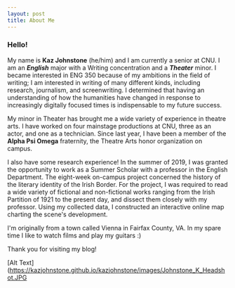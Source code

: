 ```yaml
---
layout: post
title: About Me
---
```


### Hello!

My name is **Kaz Johnstone** (he/him) and I am currently a senior at CNU. I am an **_English_** major with a Writing concentration
and a **_Theater_** minor. 
I became interested in ENG 350 because of my ambitions in the field of writing; I am interested in writing of many 
different kinds, including research, journalism, and screenwriting. I determined that having an understanding of how 
the humanities have changed in response to increasingly digitally focused times is indispensable to my future success.

My minor in Theater has brought me a wide variety of experience in theatre arts. I have worked on four mainstage productions
at CNU, three as an actor, and one as a technician. Since last year, I have been a member of the **Alpha Psi Omega** fraternity,
the Theatre Arts honor organization on campus.

I also have some research experience! In the summer of 2019, I was granted the opportunity to work as a Summer Scholar 
with a professor in the English Department. The eight-week on-campus project concerned the history of the literary 
identity of the Irish Border.  For the project, I was required to read a wide variety of fictional and non-fictional works 
ranging from the Irish Partition of 1921 to the present day, and dissect them closely with my professor. Using my collected 
data, I constructed an interactive online map charting the scene's development. 

I'm originally from a town called Vienna in Fairfax County, VA. In my spare time I like to watch films and play my guitars :)

Thank you for visiting my blog! 

[Alt Text](https://kazjohnstone.github.io/kazjohnstone/images/Johnstone_K_Headshot.JPG
